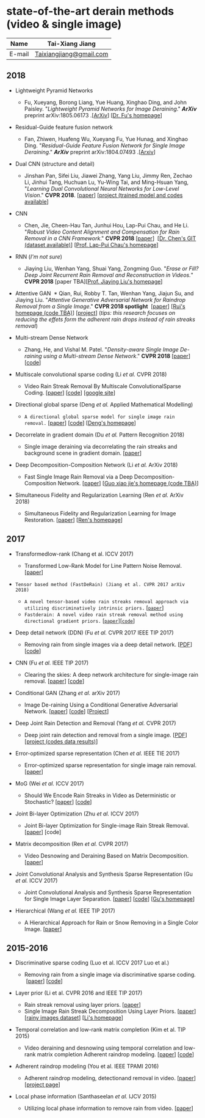 state-of-the-art derain methods (video & single image)
==

|Name|Tai-Xiang Jiang|
|---|---
|E-mail|Taixiangjiang@gmail.com

2018
--
*  Lightweight Pyramid Networks 
   * Fu, Xueyang, Borong Liang, Yue Huang, Xinghao Ding, and John Paisley. "*Lightweight Pyramid Networks for Image Deraining*." ***ArXiv*** preprint arXiv:1805.06173 .[[ArXiv](https://arxiv.org/abs/1805.06173)]  [[Dr. Fu's homepage](https://xueyangfu.github.io/)]
  
* Residual-Guide feature fusion network
  * Fan, Zhiwen, Huafeng Wu, Xueyang Fu, Yue Hunag, and Xinghao Ding. "*Residual-Guide Feature Fusion Network for Single Image Deraining*." ***ArXiv*** preprint arXiv:1804.07493 .[[Arxiv](https://arxiv.org/abs/1804.07493)]
  
* Dual CNN (structure and detail) 
  * Jinshan Pan, Sifei Liu, Jiawei Zhang, Yang Liu, Jimmy Ren, Zechao Li, Jinhui Tang, Huchuan Lu, Yu-Wing Tai, and Ming-Hsuan Yang, "*Learning Dual Convolutional Neural Networks for Low-Level Vision*." **CVPR 2018**. [[paper](http://faculty.ucmerced.edu/mhyang/papers/cvpr2018_dual_cnn.pdf)] [[project (trained model and codes available](https://sites.google.com/site/jspanhomepage/dualcnn)]

* CNN
    * Chen, Jie, Cheen-Hau Tan, Junhui Hou, Lap-Pui Chau, and He Li. "*Robust Video Content Alignment and Compensation for Rain Removal in a CNN Framework*." **CVPR 2018** [[paper](https://arxiv.org/abs/1803.10433)]  [[Dr. Chen's GIT (dataset available)](https://github.com/hotndy/SPAC-SupplementaryMaterials)] [[Prof. Lap-Pui Chau's homepage](http://www.ntu.edu.sg/home/elpchau/)] 

* RNN (*I'm not sure*)
    * Jiaying Liu, Wenhan Yang, Shuai Yang, Zongming Guo. "*Erase or Fill? Deep Joint Recurrent Rain Removal and Reconstruction in Videos.*" **CVPR 2018** [paper TBA][[Prof. Jiaying Liu's homepage](http://www.icst.pku.edu.cn/struct/people/liujiaying.html)]
  
* Attentive GAN
  * Qian, Rui, Robby T. Tan, Wenhan Yang, Jiajun Su, and Jiaying Liu. "*Attentive Generative Adversarial Network for Raindrop Removal from a Single Image*." **CVPR 2018 spotlight**  [[paper](https://arxiv.org/abs/1711.10098)]
[[Rui's homepage (code TBA)](https://rui1996.github.io/)]  [[project](https://rui1996.github.io/raindrop/raindrop_removal.html)]
  (*tips: this research focuses on reducing the effets form the adherent rain drops instead of rain streaks removal*)

* Multi-stream Dense Network 
  * Zhang, He, and Vishal M. Patel. "*Density-aware Single Image De-raining using a Multi-stream Dense Network*." **CVPR 2018** [[paper](https://arxiv.org/abs/1802.07412)] [[code](https://github.com/hezhangsprinter/DID-MDN)]

* Multiscale convolutional sparse coding (Li *et al.* CVPR 2018)
  * Video Rain Streak Removal By Multiscale ConvolutionalSparse Coding. [[paper](https://pan.baidu.com/s/1iiRr7ns8rD7sFmvRFcxcvw)]  [[code](https://github.com/MinghanLi/MS-CSC-Rain-Streak-Removal)] [[google site](https://sites.google.com/view/cvpr-anonymity)]
  
* Directional global sparse (Deng *et al.* Applied Mathematical Modelling)
  * `A directional global sparse model for single image rain removal.`  [[paper](https://www.sciencedirect.com/science/article/pii/S0307904X18301069)]
 [[code](http://www.escience.cn/system/file?fileId=98760)]  [[Deng's homepage](http://www.escience.cn/people/dengliangjian/index.html)]

* Decorrelate in gradient domain (Du *et al.* Pattern Recognition 2018)
  * Single image deraining via decorrelating the rain streaks and background scene in gradient domain.   [[paper](https://www.sciencedirect.com/science/article/pii/S0031320318300700)]
  
* Deep Decomposition-Composition Network (Li *et al.* ArXiv 2018)
  * Fast Single Image Rain Removal via a Deep Decomposition-Composition Network.  [[paper](https://arxiv.org/abs/1804.02688)]
 [[Guo xiao jie's homepage (code TBA)](https://sites.google.com/view/xjguo/homepage)]
 
* Simultaneous Fidelity and Regularization Learning (Ren *et al.* ArXiv 2018)
  * Simultaneous Fidelity and Regularization Learning for Image Restoration. [[paper](https://arxiv.org/abs/1804.04522)]
 [[Ren's homepage](https://sites.google.com/site/csrendw/home)]

2017
--
* Transformedlow-rank (Chang et al. ICCV 2017)
  * Transformed Low-Rank Model for Line Pattern Noise Removal. [[paper](http://openaccess.thecvf.com/content_iccv_2017/html/Chang_Transformed_Low-Rank_Model_ICCV_2017_paper.html)]

* `Tensor based method (FastDeRain) (Jiang et al. CVPR 2017 arXiv 2018)`
  * `A novel tensor-based video rain streaks removal approach via utilizing discriminatively intrinsic priors.` [[`paper`](http://openaccess.thecvf.com/content_cvpr_2017/html/Jiang_A_Novel_Tensor-Based_CVPR_2017_paper.html)]
  * `Fastderain: A novel video rain streak removal method using directional gradient priors.` [[`paper`](https://arxiv.org/abs/1803.07487)][[`code`](https://github.com/TaiXiangJiang/FastDeRain)] 


* Deep detail network (DDN) (Fu *et al.* CVPR 2017 IEEE TIP 2017)
  * Removing rain from single images via a deep detail network. [[PDF](http://openaccess.thecvf.com/content_cvpr_2017/papers/Fu_Removing_Rain_From_CVPR_2017_paper.pdf)] [[code](https://xueyangfu.github.io/projects/cvpr2017.html)]
 
* CNN (Fu *et al.* IEEE TIP 2017)
  * Clearing the skies: A deep network architecture for single-image rain removal. [[paper](https://ieeexplore.ieee.org/abstract/document/7893758/)] [[code](https://xueyangfu.github.io/projects/tip2017.html)] 
  
* Conditional GAN (Zhang *et al.* arXiv 2017)
  * Image De-raining Using a Conditional Generative Adversarial Network. [[paper](https://arxiv.org/abs/1701.05957)] [[code](https://github.com/hezhangsprinter/ID-CGAN)] [[Project](http://www.rci.rutgers.edu/~vmp93/index_ImageDeRaining.html)]
  
* Deep Joint Rain Detection and Removal (Yang *et al.* CVPR 2017)
  * Deep joint rain detection and removal from a single image. [[PDF](http://openaccess.thecvf.com/content_cvpr_2017/papers/Yang_Deep_Joint_Rain_CVPR_2017_paper.pdf)] [[project (codes data results)](http://www.icst.pku.edu.cn/struct/Projects/joint_rain_removal.html)]
  
* Error-optimized sparse representation (Chen *et al.* IEEE TIE 2017)
  * Error-optimized sparse representation for single image rain removal. [[paper](https://ieeexplore.ieee.org/abstract/document/7878618/)]
  
* MoG (Wei *et al.* ICCV 2017)
  * Should We Encode Rain Streaks in Video as Deterministic or Stochastic? [[paper](http://openaccess.thecvf.com/content_iccv_2017/html/Wei_Should_We_Encode_ICCV_2017_paper.html)] 
[[code](https://github.com/wwxjtu/RainRemoval_ICCV2017)]

* Joint Bi-layer Optimization (Zhu *et al.* ICCV 2017)
  * Joint Bi-layer Optimization for Single-image Rain Streak Removal. [[paper](http://openaccess.thecvf.com/content_iccv_2017/html/Zhu_Joint_Bi-Layer_Optimization_ICCV_2017_paper.html)]
 [code]
 
* Matrix decomposition (Ren *et al.* CVPR 2017)
  * Video Desnowing and Deraining Based on Matrix Decomposition. [[paper](http://openaccess.thecvf.com/content_cvpr_2017/html/Ren_Video_Desnowing_and_CVPR_2017_paper.html)]
 
* Joint Convolutional Analysis and Synthesis Sparse Representation (Gu *et al.* ICCV 2017)
  *  Joint Convolutional Analysis and Synthesis Sparse Representation for Single Image Layer Separation. [[paper](http://openaccess.thecvf.com/content_iccv_2017/html/Gu_Joint_Convolutional_Analysis_ICCV_2017_paper.html)]
 [[code](http://www4.comp.polyu.edu.hk/~cslzhang/code/JCAS_Release.zip)]  [[Gu's homepage](https://sites.google.com/site/shuhanggu/home)]
 
* Hierarchical (Wang *et al.* IEEE TIP 2017)
  * A Hierarchical Approach for Rain or Snow Removing in a Single Color Image. [[paper](http://ieeexplore.ieee.org/abstract/document/7934435/)]


2015-2016
--

* Discriminative sparse coding (Luo et al. ICCV 2017 Luo et al.)

  * Removing rain from a single image via discriminative sparse coding.  [[paper](http://ieeexplore.ieee.org/document/7410745/)] [[code](http://www.math.nus.edu.sg/~matjh/download/image_deraining/rain_removal_v.1.1.zip)]

* Layer prior (Li et al. CVPR 2016 and IEEE TIP 2017)
  * Rain streak removal using layer priors. [[paper](https://ieeexplore.ieee.org/document/7780668/)]
  * Single Image Rain Streak Decomposition Using Layer Priors. [[paper](https://ieeexplore.ieee.org/abstract/document/7934436/)]
 [[rainy images dataset](http://yu-li.github.io/paper/li_cvpr16_rain.zip)] [[Li's homepage](http://yu-li.github.io/)]
 
* Temporal correlation and low-rank matrix completion (Kim et al. TIP 2015)
  * Video deraining and desnowing using temporal correlation and low-rank matrix completion Adherent raindrop modeling. [[paper](https://ieeexplore.ieee.org/abstract/document/7101234/)] [[code](http://mcl.korea.ac.kr/~jhkim/deraining/)]

* Adherent raindrop modeling (You et al. IEEE TPAMI 2016)
  * Adherent raindrop modeling, detectionand removal in video. [[paper](https://ieeexplore.ieee.org/abstract/document/7299675/)] [[project page](http://www.cvl.iis.u-tokyo.ac.jp/~yousd/CVPR2013/Shaodi_CVPR2013.html "Not Available")]
  

* Local phase information (Santhaseelan *et al.* IJCV 2015)
  * Utilizing local phase information to remove rain from video. [[paper](https://link.springer.com/article/10.1007/s11263-014-0759-8)] 
 
 
